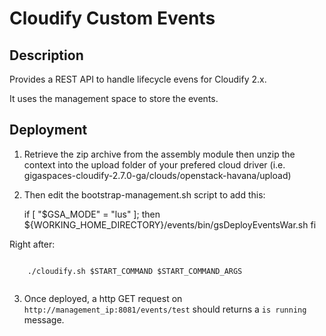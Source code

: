 # Cloudify Custom Events

## Description

Provides a REST API to handle lifecycle evens for Cloudify 2.x.

It uses the management space to store the events.

## Deployment

1. Retrieve the zip archive from the assembly module then unzip the context into the upload folder of your prefered cloud driver (i.e. gigaspaces-cloudify-2.7.0-ga/clouds/openstack-havana/upload)

2. Then edit the bootstrap-management.sh script to add this:

	
	if [ "$GSA_MODE" = "lus" ]; then
		${WORKING_HOME_DIRECTORY}/events/bin/gsDeployEventsWar.sh
	fi
	

Right after:

```
	
	./cloudify.sh $START_COMMAND $START_COMMAND_ARGS
	
```

3. Once deployed, a http GET request on `http://management_ip:8081/events/test` should returns a  `is running` message.